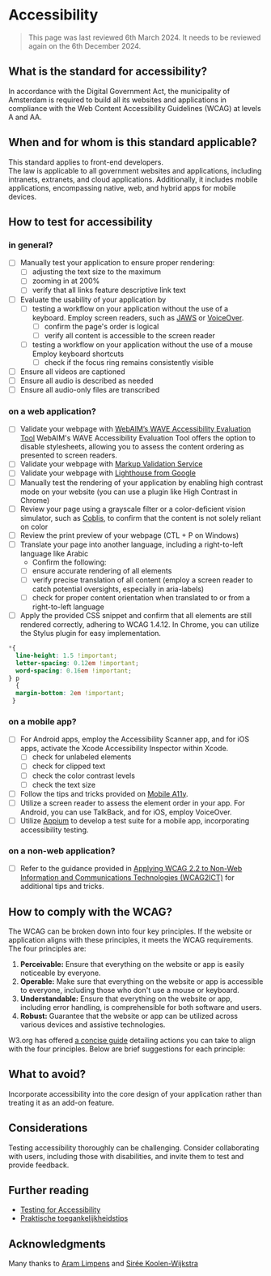 # Accessibility

> This page was last reviewed 6th March 2024. It needs to be reviewed again on the 6th December 2024.

## What is the standard for accessibility?

In accordance with the Digital Government Act, the municipality of Amsterdam is required to build all its websites and applications in compliance with the Web Content Accessibility Guidelines (WCAG) at levels A and AA.

## When and for whom is this standard applicable?

This standard applies to front-end developers.\
The law is applicable to all government websites and applications, including intranets, extranets, and cloud applications. Additionally, it includes mobile applications, encompassing native, web, and hybrid apps for mobile devices.

## How to test for accessibility

### in general?

- [ ] Manually test your application to ensure proper rendering:
  - [ ] adjusting the text size to the maximum
  - [ ] zooming in at 200%
  - [ ] verify that all links feature descriptive link text
- [ ] Evaluate the usability of your application by
  - [ ] testing a workflow on your application without the use of a keyboard. Employ screen readers, such as [JAWS](https://accessibility.psu.edu/screenreaders/jawscommands/) or [VoiceOver](https://support.apple.com/guide/voiceover-guide/welcome/web).
    - [ ] confirm the page's order is logical
    - [ ] verify all content is accessible to the screen reader
  - [ ] testing a workflow on your application without the use of a mouse  Employ keyboard shortcuts
    - [ ] check if the focus ring remains consistently visible
- [ ] Ensure all videos are captioned
- [ ] Ensure all audio is described as needed
- [ ] Ensure all audio-only files are transcribed

### on a web application?

- [ ] Validate your webpage with [WebAIM’s WAVE Accessibility Evaluation Tool](https://wave.webaim.org/standalone) WebAIM's WAVE Accessibility Evaluation Tool offers the option to disable stylesheets, allowing you to assess the content ordering as presented to screen readers.
- [ ] Validate your webpage with [Markup Validation Service](https://validator.w3.org/)
- [ ] Validate your webpage with [Lighthouse from Google](https://developer.chrome.com/docs/lighthouse/overview)
- [ ] Manually test the rendering of your application by enabling high contrast mode on your website (you can use a plugin like High Contrast in Chrome)
- [ ] Review your page using a grayscale filter or a color-deficient vision simulator, such as [Coblis](https://www.color-blindness.com/coblis-color-blindness-simulator/), to confirm that the content is not solely reliant on color
- [ ] Review the print preview of your webpage (CTL + P on Windows)
- [ ] Translate your page into another language, including a right-to-left language like Arabic
  - Confirm the following:
  - [ ] ensure accurate rendering of all elements
  - [ ] verify precise translation of all content (employ a screen reader to catch potential oversights, especially in aria-labels)
  - [ ] check for proper content orientation when translated to or from a right-to-left language
- [ ] Apply the provided CSS snippet and confirm that all elements are still rendered correctly, adhering to WCAG 1.4.12. In Chrome, you can utilize the Stylus plugin for easy implementation.

```css
*{
  line-height: 1.5 !important;
  letter-spacing: 0.12em !important;
  word-spacing: 0.16em !important;
} p
  {
  margin-bottom: 2em !important;
 }
```

### on a mobile app?

- [ ] For Android apps, employ the Accessibility Scanner app, and for iOS apps, activate the Xcode Accessibility Inspector within Xcode.
  - [ ] check for unlabeled elements
  - [ ] check for clipped text
  - [ ] check the color contrast levels
  - [ ] check the text size
- [ ] Follow the tips and tricks provided on [Mobile A11y](https://mobilea11y.com/).
- [ ] Utilize a screen reader to assess the element order in your app. For Android, you can use TalkBack, and for iOS, employ VoiceOver.
- [ ] Utilize [Appium](http://appium.io/docs/en/latest/) to develop a test suite for a mobile app, incorporating accessibility testing.

### on a non-web application?

- [ ] Refer to the guidance provided in [Applying WCAG 2.2 to Non-Web Information and Communications Technologies (WCAG2ICT)](https://www.w3.org/TR/wcag2ict-22/#introduction) for additional tips and tricks.

## How to comply with the WCAG?

The WCAG can be broken down into four key principles. If the website or application aligns with these principles, it meets the WCAG requirements. The four principles are:

1. **Perceivable:** Ensure that everything on the website or app is easily noticeable by everyone.
2. **Operable:** Make sure that everything on the website or app is accessible to everyone, including those who don't use a mouse or keyboard.
3. **Understandable:** Ensure that everything on the website or app, including error handling, is comprehensible for both software and users.
4. **Robust:** Guarantee that the website or app can be utilized across various devices and assistive technologies.

W3.org has offered [a concise guide](https://www.w3.org/WAI/WCAG22/quickref/?versions=2.0) detailing actions you can take to align with the four principles. Below are brief suggestions for each principle:

## What to avoid?

Incorporate accessibility into the core design of your application rather than treating it as an add-on feature.

## Considerations

Testing accessibility thoroughly can be challenging. Consider collaborating with users, including those with disabilities, and invite them to test and provide feedback.

## Further reading

- [Testing for Accessibility](https://accessibility.psu.edu/testing/protocol/)
- [Praktische toegankelijkheidstips](https://www.digitoegankelijk.nl/aan-de-slag/tips)

## Acknowledgments

Many thanks to [Aram Limpens](https://github.com/alimpens) and [Sirée Koolen-Wijkstra](https://github.com/SireeKoolenWijkstra)
